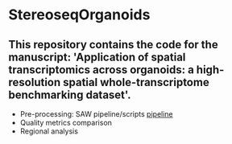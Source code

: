 # StereoseqOrganoids

## This repository contains the code for the manuscript: 'Application of spatial transcriptomics across organoids: a high-resolution spatial whole-transcriptome benchmarking dataset'.

- Pre-processing: SAW pipeline/scripts
  [pipeline](https://github.com/Ramialison-Lab/StereoseqOrganoids/blob/main/stereoPipeline_v6.12.sh)
- Quality metrics comparison
- Regional analysis
  
